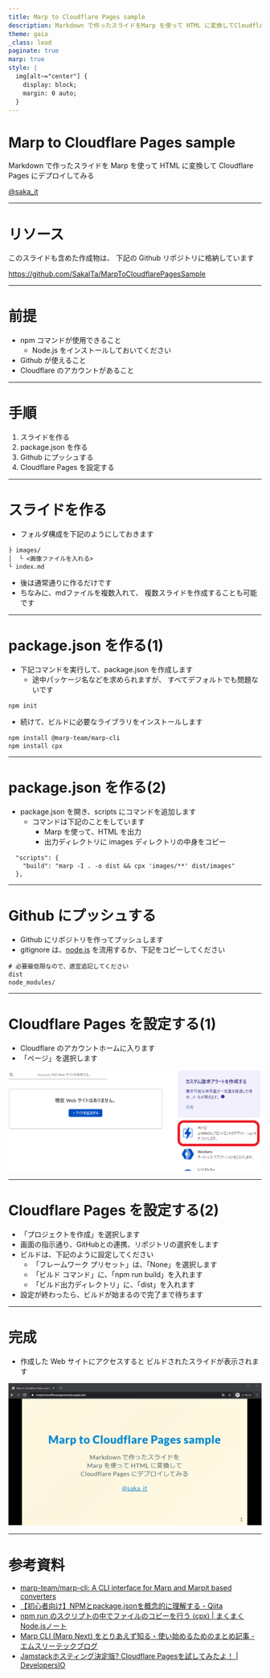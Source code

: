 ```yaml
---
title: Marp to Cloudflare Pages sample
description: Markdown で作ったスライドをMarp を使って HTML に変換してCloudflare Pages にデプロイしてみる
theme: gaia
_class: lead
paginate: true
marp: true
style: |
  img[alt~="center"] {
    display: block;
    margin: 0 auto;
  }
---
```


# **Marp to Cloudflare Pages sample**

Markdown で作ったスライドを 
Marp を使って HTML に変換して
Cloudflare Pages にデプロイしてみる

[@saka_it](https://twitter.com/saka_it)

---

# リソース
このスライドも含めた作成物は、
下記の Github リポジトリに格納しています

https://github.com/SakaITa/MarpToCloudflarePagesSample

---

# 前提

- npm コマンドが使用できること
  - Node.js をインストールしておいてください
- Github が使えること
- Cloudflare のアカウントがあること

---

# 手順

1. スライドを作る
2. package.json を作る
3. Github にプッシュする
4. Cloudflare Pages を設定する
   
---

# スライドを作る
- フォルダ構成を下記のようにしておきます

```
├ images/
│  └ <画像ファイルを入れる>
└ index.md
```
- 後は通常通りに作るだけです
- ちなみに、mdファイルを複数入れて、
  複数スライドを作成することも可能です

---

# package.json を作る(1)
- 下記コマンドを実行して、package.json を作成します
  - 途中パッケージ名などを求められますが、
    すべてデフォルトでも問題ないです
```
npm init
```
- 続けて、ビルドに必要なライブラリをインストールします
```
npm install @marp-team/marp-cli
npm install cpx
```

---

# package.json を作る(2)
- package.json を開き、scripts にコマンドを追加します
  - コマンドは下記のことをしています
    - Marp を使って、HTML を出力
    - 出力ディレクトリに images ディレクトリの中身をコピー
```
  "scripts": {
    "build": "marp -I . -o dist && cpx 'images/**' dist/images"
  },
```

---

# Github にプッシュする
- Github にリポジトリを作ってプッシュします
- gitignore は、[node.js](https://github.com/github/gitignore/blob/master/Node.gitignore) を流用するか、下記をコピーしてください
```
# 必要最低限なので、適宜追記してください
dist
node_modules/
```

---

# Cloudflare Pages を設定する(1)
- Cloudflare のアカウントホームに入ります
- 「ページ」を選択します

![height:400px center](images/image00.png)

---

# Cloudflare Pages を設定する(2)
- 「プロジェクトを作成」を選択します
- 画面の指示通り、GitHubとの連携、リポジトリの選択をします
- ビルドは、下記のように設定してください
  - 「フレームワーク プリセット」は、「None」を選択します
  - 「ビルド コマンド」に、「npm run build」を入れます
  - 「ビルド出力ディレクトリ」に、「dist」を入れます
- 設定が終わったら、ビルドが始まるので完了まで待ちます

---

# 完成
- 作成した Web サイトにアクセスすると
  ビルドされたスライドが表示されます

![bg right:33% 100%](images/image01.png)

---

# 参考資料
- [marp-team/marp-cli: A CLI interface for Marp and Marpit based converters](https://github.com/marp-team/marp-cli)
- [【初心者向け】NPMとpackage.jsonを概念的に理解する - Qiita](https://qiita.com/righteous/items/e5448cb2e7e11ab7d477)
- [npm run のスクリプトの中でファイルのコピーを行う (cpx) | まくまくNode.jsノート](https://maku77.github.io/nodejs/npm/npm-run-copy-file.html)
- [Marp CLI (Marp Next) をとりあえず知る・使い始めるためのまとめ記事 - エムスリーテックブログ](https://www.m3tech.blog/entry/marp-cli)
- [Jamstackホスティング決定版? Cloudflare Pagesを試してみたよ！ | DevelopersIO](https://dev.classmethod.jp/articles/cloudflare-pages/)